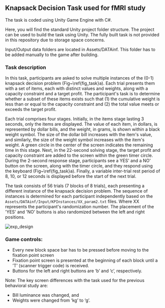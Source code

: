 ## Knapsack Decision Task used for fMRI study

The task is coded using Unity Game Engine with C#. 

Here, you will find the standard Unity project folder structure. The project can be used to build the task using Unity. The fully built task is not provided in this repository due to storage space concerns. 

Input/Output data folders are located in Assets/DATAinf. This folder has to be added manually to the game after building.

### Task description

In this task, participants are asked to solve multiple instances of the (0-1) knapsack decision problem (Fig~\ref{fig_task}a). Each trial presents them with a set of items, each with distinct values and weights, along with a capacity constraint and a target profit. The participant's task is to determine whether a subset of these items exists such that (1) the cumulative weight is less than or equal to the capacity constraint and (2) the total value meets or exceeds the target profit.

Each trial comprises four stages. Initially, in the items stage lasting 3 seconds, only the items are displayed. The value of each item, in dollars, is represented by dollar bills, and the weight, in grams, is shown within a black weight symbol. The size of the dollar bill increases with the item's value, and similarly, the size of the weight symbol increases with the item's weight. A green circle in the center of the screen indicates the remaining time in this stage. Next, in the 22-second solving stage, the target profit and capacity constraint are added to the screen within the green timer circle. During the 2-second response stage, participants see a YES' and a NO' button on the screen, along with the timer circle, and they respond using the keyboard (Fig~\ref{fig_task}a). Finally, a variable inter-trial rest period of 8, 10, or 12 seconds is displayed before the start of the next trial.

The task consists of 56 trials (7 blocks of 8 trials), each presenting a different instance of the knapsack decision problem. The sequence of instances is determined for each participant independently based on the `Assets/DATAinf/Input/KPInstances/XX_param2.txt` files. Where XX represents the participant's randomization number. The placement of the 'YES' and 'NO' buttons is also randomized between the left and right positions.

![exp_design](https://github.com/jpfranco123/KS-Decision-T2/assets/26372744/77f7302c-9658-4f01-8a5c-a52c91131459)

### Game controls:
- Every new block space bar has to be pressed before moving to the fixation point screen
- Fixation point screen is presented at the beginning of each block until a ’T’ (scanner trigger code) is received.
- Buttons for the left and right buttons are ‘b’ and ‘c’, respectively.

Note: 
The key screen differences with the task used for the previous behavioral study are:
- Bill luminance was changed, and
- Weights were changed from ‘kg’ to ‘g’.
